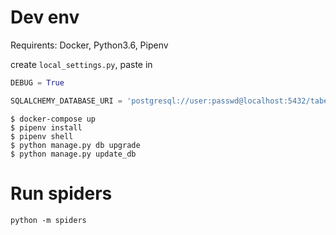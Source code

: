 # Dev env

Requirents: Docker, Python3.6, Pipenv

create `local_settings.py`, paste in

```python
DEBUG = True

SQLALCHEMY_DATABASE_URI = 'postgresql://user:passwd@localhost:5432/tabe'
```


```shell
$ docker-compose up
$ pipenv install
$ pipenv shell
$ python manage.py db upgrade
$ python manage.py update_db
```

# Run spiders

```shell
python -m spiders
```
